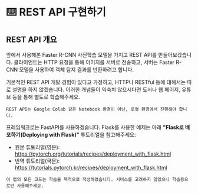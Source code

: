 # ⌨️ REST API 구현하기

## REST API 개요

앞에서 사용해본 Faster R-CNN 사전학습 모델을 가지고 REST API를 만들어보겠습니다. 클라이언트는 HTTP 요청을 통해 이미지를 서버로 전송하고, 서버는 Faster R-CNN 모델을 사용하여 객체 탐지 결과를 반환하려고 합니다.

기본적인 REST API 개발 경험이 있다고 가정하고, HTTP나 RESTful 등에 대해서는 따로 설명을 하지 않겠습니다. 이러한 개념들이 익숙치 않으시다면 도서나 웹 페이지, 유튜브 등을 통해 별도로 학습해주세요.

```{note}
REST API는 Google Colab 같은 Notebook 환경이 아닌, 로컬 환경에서 진행해야 합니다.
```

프레임워크로는 FastAPI를 사용하겠습니다. Flask를 사용한 예제는 아래 **"Flask로 배포하기(Deploying with Flask)"** 튜토리얼을 참고해주세요:

- 원본 튜토리얼(영문): https://pytorch.org/tutorials/recipes/deployment_with_flask.html
- 번역 튜토리얼(국문): https://tutorials.pytorch.kr/recipes/deployment_with_flask.html

```{warning}
이 랩의 모든 코드는 학습을 목적으로 작성하였습니다. 서비스를 고려하지 않았으니 학습용으로만 사용해주세요.
```
